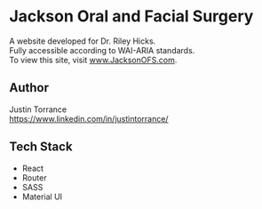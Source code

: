 # Jackson Oral and Facial Surgery

A website developed for Dr. Riley Hicks.   
Fully accessible according to WAI-ARIA standards.  
To view this site, visit www.JacksonOFS.com.

## Author

Justin Torrance  
https://www.linkedin.com/in/justintorrance/

## Tech Stack

- React
- Router
- SASS
- Material UI
